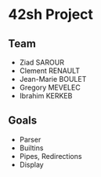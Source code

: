 42sh Project
=========

Team
---------

* Ziad SAROUR
* Clement RENAULT
* Jean-Marie BOULET
* Gregory MEVELEC
* Ibrahim KERKEB

Goals
---------

* Parser
* Builtins
* Pipes, Redirections
* Display
